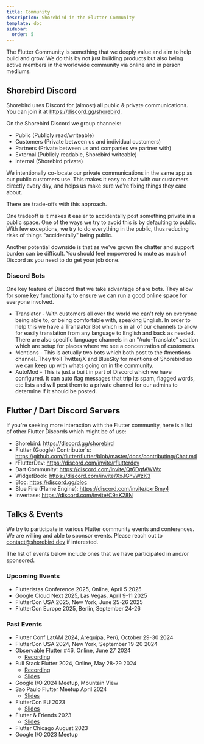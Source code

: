 ```yaml
---
title: Community
description: Shorebird in the Flutter Community
template: doc
sidebar:
  order: 5
---
```


The Flutter Community is something that we deeply value and aim to help build and grow. We do this by not just building products but also being active members in the worldwide community via online and in person mediums.

## Shorebird Discord

Shorebird uses Discord for (almost) all public & private communications. You can join it at https://discord.gg/shorebird.

On the Shorebird Discord we group channels:

- Public (Publicly read/writeable)
- Customers (Private between us and individual customers)
- Partners (Private between us and companies we partner with)
- External (Publicly readable, Shorebird writeable)
- Internal (Shorebird private)

We intentionally co-locate our private communications in the same app as our
public customers use. This makes it easy to chat with our customers directly
every day, and helps us make sure we're fixing things they care about.

There are trade-offs with this approach.

One tradeoff is it makes it easier to accidentally post something private in a
public space. One of the ways we try to avoid this is by defaulting to public.
With few exceptions, we try to do everything in the public, thus reducing risks
of things "accidentally" being public.

Another potential downside is that as we've grown the chatter and support
burden can be difficult. You should feel empowered to mute as much of Discord
as you need to do get your job done.

### Discord Bots

One key feature of Discord that we take advantage of are bots. They allow for some key functionality to ensure we can run a good online space for everyone involved.

- Translator - With customers all over the world we can't rely on everyone being able to, or being comfortable with, speaking English. In order to help this we have a Translator Bot which is in all of our channels to allow for easily translation from any language to English and back as needed. There are also specific language channels in an "Auto-Translate" section which are setup for places where we see a concentration of customers.
- Mentions - This is actually two bots which both post to the #mentions channel. They troll Twitter/X and BlueSky for mentions of Shorebird so we can keep up with whats going on in the community.
- AutoMod - This is just a built in part of Discord which we have configured. It can auto flag messages that trip its spam, flagged words, etc lists and will post them to a private channel for our admins to determine if it should be posted.

## Flutter / Dart Discord Servers

If you're seeking more interaction with the Flutter community, here is a
list of other Flutter Discords which might be of use:

- Shorebird: https://discord.gg/shorebird
- Flutter (Google) Contributor's: https://github.com/flutter/flutter/blob/master/docs/contributing/Chat.md
- rFlutterDev: https://discord.com/invite/rflutterdev
- Dart Community: https://discord.com/invite/Qt6DgfAWWx
- WidgetBook: https://discord.com/invite/XxJGhvWzK3
- Bloc: https://discord.gg/bloc
- Blue Fire (Flame Engine): https://discord.com/invite/pxrBmy4
- Invertase: https://discord.com/invite/C9aK28N

## Talks & Events

We try to participate in various Flutter community events and conferences. We are willing and able to sponsor events. Please reach out to
contact@shorebird.dev if interested.

The list of events below include ones that we have participated in and/or sponsored.

### Upcoming Events

- Flutteristas Conference 2025, Online, April 5 2025
- Google Cloud Next 2025, Las Vegas, April 9-11 2025
- FlutterCon USA 2025, New York, June 25-26 2025
- FlutterCon Europe 2025, Berlin, September 24-26

### Past Events

- Flutter Conf LatAM 2024, Arequipa, Perú, October 29-30 2024
- FlutterCon USA 2024, New York, September 19-20 2024
- Observable Flutter #46, Online, June 27 2024
  - [Recording](https://www.youtube.com/watch?v=HVRRUY0f0ko)
- Full Stack Flutter 2024, Online, May 28-29 2024
  - [Recording](https://www.youtube.com/watch?v=LPS0V3RbxDg)
  - [Slides](https://docs.google.com/presentation/d/1CLHTg94HIFZ41mj9EeQ-wW7bbMXSdoG4LSBNiUpFO20/edit)
- Google I/O 2024 Meetup, Mountain View
- Sao Paulo Flutter Meetup April 2024
  - [Slides](https://docs.google.com/presentation/d/1cr80azyQqhZSP6UfHJG6w1ZncTWPSpsumjUOqv3DBx0/edit)
- FlutterCon EU 2023
  - [Slides](https://docs.google.com/presentation/d/1MlJut_BIdqY6VjR-ota5pZ2lGw7ROWX-wRwTERKiRnQ/edit)
- Flutter & Friends 2023
  - [Slides](https://github.com/felangel/flutter_friends_talk)
- Flutter Chicago August 2023
- Google I/O 2023 Meetup
